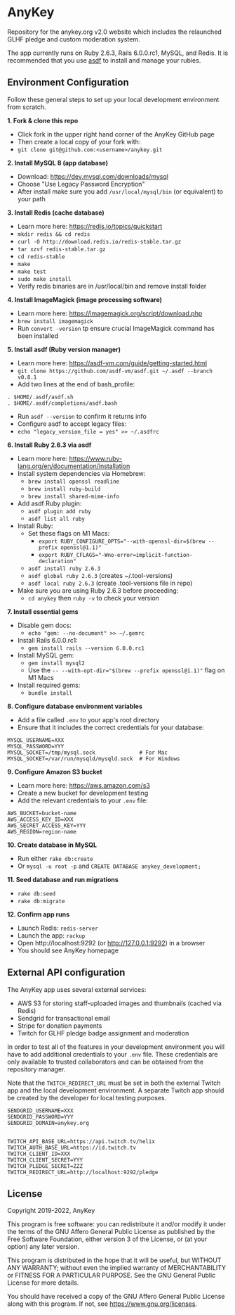 AnyKey
======
Repository for the anykey.org v2.0 website which includes the relaunched GLHF pledge and custom moderation system.

The app currently runs on Ruby 2.6.3, Rails 6.0.0.rc1, MySQL, and Redis. It is recommended that you use [asdf](https://asdf-vm.com) to install and manage your rubies.

Environment Configuration
-------------------------
Follow these general steps to set up your local development environment from scratch.

**1. Fork & clone this repo**
* Click fork in the upper right hand corner of the AnyKey GitHub page
* Then create a local copy of your fork with:
* `git clone git@github.com:<username>/anykey.git`

**2. Install MySQL 8 (app database)**
* Download: https://dev.mysql.com/downloads/mysql
* Choose "Use Legacy Password Encryption"
* After install make sure you add `/usr/local/mysql/bin` (or equivalent) to your path

**3. Install Redis (cache database)**
* Learn more here: https://redis.io/topics/quickstart
* `mkdir redis && cd redis`
* `curl -O http://download.redis.io/redis-stable.tar.gz`
* `tar xzvf redis-stable.tar.gz`
* `cd redis-stable`
* `make`
* `make test`
* `sudo make install`
* Verify redis binaries are in /usr/local/bin and remove install folder

**4. Install ImageMagick (image processing software)**
* Learn more here: https://imagemagick.org/script/download.php
* `brew install imagemagick`
* Run `convert -version` tp ensure crucial ImageMagick command has been installed

**5. Install asdf (Ruby version manager)**
* Learn more here: https://asdf-vm.com/guide/getting-started.html
* `git clone https://github.com/asdf-vm/asdf.git ~/.asdf --branch v0.8.1`
* Add two lines at the end of bash_profile:
```shell
. $HOME/.asdf/asdf.sh
. $HOME/.asdf/completions/asdf.bash
```
* Run `asdf --version` to confirm it returns info
* Configure asdf to accept legacy files:
* `echo "legacy_version_file = yes" >> ~/.asdfrc`

**6. Install Ruby 2.6.3 via asdf**
* Learn more here: https://www.ruby-lang.org/en/documentation/installation
* Install system dependencies via Homebrew:
  * `brew install openssl readline`
  * `brew install ruby-build`
  * `brew install shared-mime-info`
* Add asdf Ruby plugin:
  * `asdf plugin add ruby`
  * `asdf list all ruby`
* Install Ruby:
  * Set these flags on M1 Macs:
    * `export RUBY_CONFIGURE_OPTS="--with-openssl-dir=$(brew --prefix openssl@1.1)"`
    * `export RUBY_CFLAGS="-Wno-error=implicit-function-declaration"`
  * `asdf install ruby 2.6.3`
  * `asdf global ruby 2.6.3` (creates ~/.tool-versions)
  * `asdf local ruby 2.6.3` (create .tool-versions file in repo)
* Make sure you are using Ruby 2.6.3 before proceeding:
  * `cd anykey` then `ruby -v` to check your version

**7. Install essential gems**
* Disable gem docs:
  * `echo "gem: --no-document" >> ~/.gemrc`
* Install Rails 6.0.0.rc1:
  * `gem install rails --version 6.0.0.rc1`
* Install MySQL gem:
  * `gem install mysql2`
  * Use the `-- --with-opt-dir="$(brew --prefix openssl@1.1)"` flag on M1 Macs
* Install required gems:
  * `bundle install`

**8. Configure database environment variables**
* Add a file called `.env` to your app's root directory
* Ensure that it includes the correct credentials for your database:

```shell
MYSQL_USERNAME=XXX
MYSQL_PASSWORD=YYY
MYSQL_SOCKET=/tmp/mysql.sock              # For Mac
MYSQL_SOCKET=/var/run/mysqld/mysqld.sock  # For Windows
```

**9. Configure Amazon S3 bucket**
* Learn more here: https://aws.amazon.com/s3
* Create a new bucket for development testing
* Add the relevant credentials to your `.env` file:

```shell
AWS_BUCKET=bucket-name
AWS_ACCESS_KEY_ID=XXX
AWS_SECRET_ACCESS_KEY=YYY
AWS_REGION=region-name
```

**10. Create database in MySQL**
* Run either `rake db:create`
* Or `mysql -u root -p` and `CREATE DATABASE anykey_development;`

**11. Seed database and run migrations**
* `rake db:seed`
* `rake db:migrate`

**12. Confirm app runs**
* Launch Redis: `redis-server`
* Launch the app: `rackup`
* Open http://localhost:9292 (or http://127.0.0.1:9292) in a browser
* You should see AnyKey homepage


External API configuration
--------------------------
The AnyKey app uses several external services:
* AWS S3 for storing staff-uploaded images and thumbnails (cached via Redis)
* Sendgrid for transactional email
* Stripe for donation payments
* Twitch for GLHF pledge badge assignment and moderation

In order to test all of the features in your development environment you will have to add additional credentials to your `.env` file. These credentials are only available to trusted collaborators and can be obtained from the repository manager.

Note that the `TWITCH_REDIRECT_URL` must be set in both the external Twitch app and the local development environment. A separate Twitch app should be created by the developer for local testing purposes.

```shell
SENDGRID_USERNAME=XXX
SENDGRID_PASSWORD=YYY
SENDGRID_DOMAIN=anykey.org


TWITCH_API_BASE_URL=https://api.twitch.tv/helix
TWITCH_AUTH_BASE_URL=https://id.twitch.tv
TWITCH_CLIENT_ID=XXX
TWITCH_CLIENT_SECRET=YYY
TWITCH_PLEDGE_SECRET=ZZZ
TWITCH_REDIRECT_URL=http://localhost:9292/pledge
```

License
-------
Copyright 2019-2022, AnyKey

This program is free software: you can redistribute it and/or modify it under the terms of the GNU Affero General Public License as published by the Free Software Foundation, either version 3 of the License, or (at your option) any later version.

This program is distributed in the hope that it will be useful, but WITHOUT ANY WARRANTY; without even the implied warranty of MERCHANTABILITY or FITNESS FOR A PARTICULAR PURPOSE. See the GNU General Public License for more details.

You should have received a copy of the GNU Affero General Public License along with this program. If not, see https://www.gnu.org/licenses.
